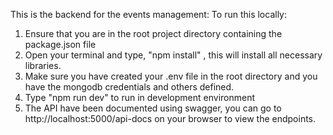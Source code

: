 This is the backend for the events management:
To run this locally:
1. Ensure that you are in the root project directory containing the package.json file
2. Open your terminal and type, "npm install" , this will install all necessary libraries.
3. Make sure you have created your .env file in the root directory and you have the mongodb credentials and others defined.
4. Type "npm run dev" to run in development environment
5. The API have been documented using swagger, you can go to http://localhost:5000/api-docs on your browser to view the endpoints.
